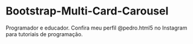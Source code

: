 # Bootstrap-Multi-Card-Carousel
Programador e educador. Confira meu perfil @pedro.html5 no Instagram para tutoriais de programação.
